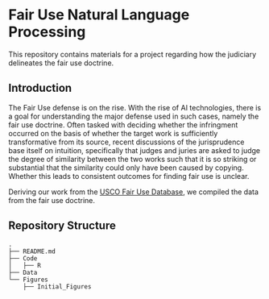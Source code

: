 # Fair Use Natural Language Processing 

This repository contains materials for a project regarding how the judiciary delineates the fair use doctrine. 

## Introduction

The Fair Use defense is on the rise. With the rise of AI technologies, there is a goal for understanding the major defense used in such cases, namely the fair use doctrine. Often tasked with deciding whether the infringment occurred on the basis of whether the target work is sufficiently transformative from its source, recent discussions of the jurisprudence base itself on intuition, specifically that judges and juries are asked to judge the degree of similarity between the two works such that it is so striking or substantial that the similarity could only have been caused by copying. Whether this leads to consistent outcomes for finding fair use is unclear. 

Deriving our work from the [USCO Fair Use Database](https://www.copyright.gov/fair-use/fair-index.html), we compiled the data from the fair use doctrine. 

## Repository Structure

```
.
├── README.md
├── Code
│   ├── R
├── Data
└── Figures
    ├── Initial_Figures
```


